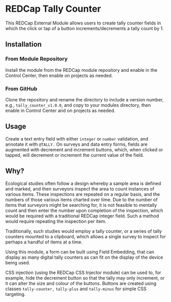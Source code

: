 # REDCap Tally Counter

This REDCap External Module allows users to create tally counter fields in which the click or tap of a button increments/decrements a tally count by 1.

## Installation

### From Module Repository

Install the module from the REDCap module repository and enable in the Control Center, then enable on projects as needed.

### From GitHub

Clone the repository and rename the directory to include a version number, e.g., `tally_counter_v1.0.0`, and copy to your modules directory, then enable in Control Center and on projects as needed.

## Usage

Create a text entry field with either `integer` or `number` validation, and annotate it with `@TALLY.` On surveys and data entry forms, fields are augmented with decrement and increment buttons, which, when clicked or tapped, will decrement or increment the current value of the field.

## Why?

Ecological studies often follow a design whereby a sample area is defined and marked, and then surveyors inspect the area to count instances of various items. These inspections are repeated on a regular basis, and the numbers of those various items charted over time. Due to the number of items that surveyors might be searching for, it is not feasible to mentally count and then enter the number upon completion of the inspection, which would be required with a traditional REDCap integer field. Such a method would require repeating the inspection per item.

Traditionally, such studies would employ a tally counter, or a series of tally counters mounted to a clipboard, which allows a single survey to inspect for perhaps a handful of items at a time.

Using this module, a form can be built using Field Embedding, that can display as many digital tally counters as can fit on the display of the device being used.

CSS injection (using the REDCap CSS Injector module) can be used to, for example, hide the decrement button so that the tally may only increment, or it can alter the size and colour of the buttons. Buttons are created using classes `tally-counter,` `tally-plus` and `tally-minus` for simple CSS targeting.
